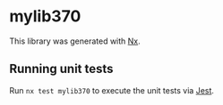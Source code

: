 # mylib370

This library was generated with [Nx](https://nx.dev).

## Running unit tests

Run `nx test mylib370` to execute the unit tests via [Jest](https://jestjs.io).
